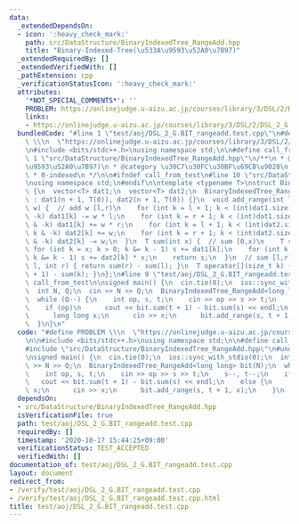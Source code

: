 ```yaml
---
data:
  _extendedDependsOn:
  - icon: ':heavy_check_mark:'
    path: src/DataStructure/BinaryIndexedTree_RangeAdd.hpp
    title: "Binary-Indexed-Tree(\u533A\u9593\u52A0\u7B97)"
  _extendedRequiredBy: []
  _extendedVerifiedWith: []
  _pathExtension: cpp
  _verificationStatusIcon: ':heavy_check_mark:'
  attributes:
    '*NOT_SPECIAL_COMMENTS*': ''
    PROBLEM: https://onlinejudge.u-aizu.ac.jp/courses/library/3/DSL/2/DSL_2_G
    links:
    - https://onlinejudge.u-aizu.ac.jp/courses/library/3/DSL/2/DSL_2_G
  bundledCode: "#line 1 \"test/aoj/DSL_2_G.BIT_rangeadd.test.cpp\"\n#define PROBLEM\
    \ \\\n  \"https://onlinejudge.u-aizu.ac.jp/courses/library/3/DSL/2/DSL_2_G\"\n\
    \n#include <bits/stdc++.h>\nusing namespace std;\n\n#define call_from_test\n#line\
    \ 1 \"src/DataStructure/BinaryIndexedTree_RangeAdd.hpp\"\n/**\n * @title Binary-Indexed-Tree(\u533A\
    \u9593\u52A0\u7B97)\n * @category \u30C7\u30FC\u30BF\u69CB\u9020\n * O(logN)\n\
    \ * 0-indexed\n */\n\n#ifndef call_from_test\n#line 10 \"src/DataStructure/BinaryIndexedTree_RangeAdd.hpp\"\
    \nusing namespace std;\n#endif\n\ntemplate <typename T>\nstruct BinaryIndexedTree_RangeAdd\
    \ {\n  vector<T> dat1;\n  vector<T> dat2;\n  BinaryIndexedTree_RangeAdd(int n)\
    \ : dat1(n + 1, T(0)), dat2(n + 1, T(0)) {}\n  void add_range(int l, int r, T\
    \ w) {  // add w [l,r)\n    for (int k = l + 1; k < (int)dat1.size(); k += k &\
    \ -k) dat1[k] -= w * l;\n    for (int k = r + 1; k < (int)dat1.size(); k += k\
    \ & -k) dat1[k] += w * r;\n    for (int k = l + 1; k < (int)dat2.size(); k +=\
    \ k & -k) dat2[k] += w;\n    for (int k = r + 1; k < (int)dat2.size(); k += k\
    \ & -k) dat2[k] -= w;\n  }\n  T sum(int x) {  // sum [0,x)\n    T s = 0;\n   \
    \ for (int k = x; k > 0; k &= k - 1) s += dat1[k];\n    for (int k = x; k > 0;\
    \ k &= k - 1) s += dat2[k] * x;\n    return s;\n  }\n  // sum [l,r)\n  T sum(int\
    \ l, int r) { return sum(r) - sum(l); }\n  T operator[](size_t k) { return sum(k\
    \ + 1) - sum(k); }\n};\n#line 9 \"test/aoj/DSL_2_G.BIT_rangeadd.test.cpp\"\n#undef\
    \ call_from_test\n\nsigned main() {\n  cin.tie(0);\n  ios::sync_with_stdio(0);\n\
    \  int N, Q;\n  cin >> N >> Q;\n  BinaryIndexedTree_RangeAdd<long long> bit(N);\n\
    \  while (Q--) {\n    int op, s, t;\n    cin >> op >> s >> t;\n    s--, t--;\n\
    \    if (op)\n      cout << bit.sum(t + 1) - bit.sum(s) << endl;\n    else {\n\
    \      long long x;\n      cin >> x;\n      bit.add_range(s, t + 1, x);\n    }\n\
    \  }\n}\n"
  code: "#define PROBLEM \\\n  \"https://onlinejudge.u-aizu.ac.jp/courses/library/3/DSL/2/DSL_2_G\"\
    \n\n#include <bits/stdc++.h>\nusing namespace std;\n\n#define call_from_test\n\
    #include \"src/DataStructure/BinaryIndexedTree_RangeAdd.hpp\"\n#undef call_from_test\n\
    \nsigned main() {\n  cin.tie(0);\n  ios::sync_with_stdio(0);\n  int N, Q;\n  cin\
    \ >> N >> Q;\n  BinaryIndexedTree_RangeAdd<long long> bit(N);\n  while (Q--) {\n\
    \    int op, s, t;\n    cin >> op >> s >> t;\n    s--, t--;\n    if (op)\n   \
    \   cout << bit.sum(t + 1) - bit.sum(s) << endl;\n    else {\n      long long\
    \ x;\n      cin >> x;\n      bit.add_range(s, t + 1, x);\n    }\n  }\n}\n"
  dependsOn:
  - src/DataStructure/BinaryIndexedTree_RangeAdd.hpp
  isVerificationFile: true
  path: test/aoj/DSL_2_G.BIT_rangeadd.test.cpp
  requiredBy: []
  timestamp: '2020-10-17 15:44:25+09:00'
  verificationStatus: TEST_ACCEPTED
  verifiedWith: []
documentation_of: test/aoj/DSL_2_G.BIT_rangeadd.test.cpp
layout: document
redirect_from:
- /verify/test/aoj/DSL_2_G.BIT_rangeadd.test.cpp
- /verify/test/aoj/DSL_2_G.BIT_rangeadd.test.cpp.html
title: test/aoj/DSL_2_G.BIT_rangeadd.test.cpp
---
```

